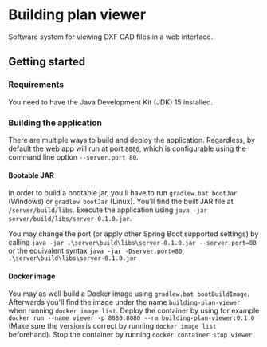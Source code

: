 # Building plan viewer

Software system for viewing DXF CAD files in a web interface.

## Getting started

### Requirements

You need to have the Java Development Kit (JDK) 15 installed.

### Building the application

There are multiple ways to build and deploy the application.
Regardless, by default the web app will run at port `8080`, which is configurable using the command line option `--server.port 80`.

#### Bootable JAR

In order to build a bootable jar, you'll have to run `gradlew.bat bootJar` (Windows) or `gradlew bootJar` (Linux).
You'll find the built JAR file at `/server/build/libs`.
Execute the application using `java -jar server/build/libs/server-0.1.0.jar`.

You may change the port (or apply other Spring Boot supported settings) by calling `java -jar .\server\build\libs\server-0.1.0.jar --server.port=80` or the equivalent syntax `java -jar -Dserver.port=80 .\server\build\libs\server-0.1.0.jar`

#### Docker image

You may as well build a Docker image using `gradlew.bat bootBuildImage`.
Afterwards you'll find the image under the name `building-plan-viewer` when running `docker image list`.
Deploy the container by using for example `docker run --name viewer -p 8080:8080 --rm building-plan-viewer:0.1.0` (Make sure the version is correct by running `docker image list` beforehand).
Stop the container by running `docker container stop viewer`
